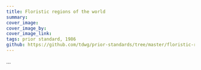 ```yaml
---
title: Floristic regions of the world
summary: 
cover_image: 
cover_image_by: 
cover_image_link: 
tags: prior standard, 1986
github: https://github.com/tdwg/prior-standards/tree/master/floristic-regions-of-the-world
---
```


...
